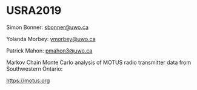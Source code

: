 # USRA2019

Simon Bonner: sbonner@uwo.ca

Yolanda Morbey: ymorbey@uwo.ca

Patrick Mahon: pmahon3@uwo.ca

Markov Chain Monte Carlo analysis of MOTUS radio transmitter data from Southwestern Ontario:

https://motus.org
